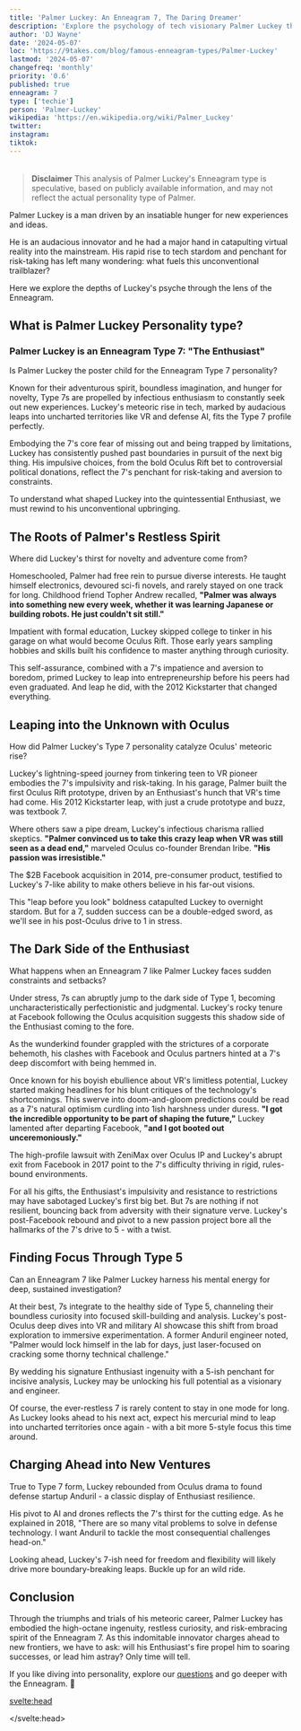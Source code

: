 ```yaml
---
title: 'Palmer Luckey: An Enneagram 7, The Daring Dreamer'
description: 'Explore the psychology of tech visionary Palmer Luckey through the lens of Enneagram Type 7. Discover how his personality fuels his bold innovations in VR and AI.'
author: 'DJ Wayne'
date: '2024-05-07'
loc: 'https://9takes.com/blog/famous-enneagram-types/Palmer-Luckey'
lastmod: '2024-05-07'
changefreq: 'monthly'
priority: '0.6'
published: true
enneagram: 7
type: ['techie']
person: 'Palmer-Luckey'
wikipedia: 'https://en.wikipedia.org/wiki/Palmer_Luckey'
twitter:
instagram:
tiktok:
---
```


<script>
	import  PopCard  from "../../../lib/components/atoms/PopCard.svelte";
</script>
<div
	style="display: flex;
    justify-content: center;
    margin: 1rem 0;
	"
>
	<PopCard
		image={`/types/7s/${'Palmer-Luckey'}.webp`}
		showIcon={false}
		enneagramType="7"
		displayText="Palmer Luckey"
		subtext=""
	/>
</div>

> **Disclaimer** This analysis of Palmer Luckey's Enneagram type is speculative, based on publicly available information, and may not reflect the actual personality type of Palmer.

<p class="firstLetter">Palmer Luckey is a man driven by an insatiable hunger for new experiences and ideas.</p>

He is an audacious innovator and he had a major hand in catapulting virtual reality into the mainstream. His rapid rise to tech stardom and penchant for risk-taking has left many wondering: what fuels this unconventional trailblazer?

Here we explore the depths of Luckey's psyche through the lens of the Enneagram.

## What is Palmer Luckey Personality type?

### Palmer Luckey is an Enneagram Type 7: "The Enthusiast"

Is Palmer Luckey the poster child for the Enneagram Type 7 personality?

Known for their adventurous spirit, boundless imagination, and hunger for novelty, Type 7s are propelled by infectious enthusiasm to constantly seek out new experiences. Luckey's meteoric rise in tech, marked by audacious leaps into uncharted territories like VR and defense AI, fits the Type 7 profile perfectly.

Embodying the 7's core fear of missing out and being trapped by limitations, Luckey has consistently pushed past boundaries in pursuit of the next big thing. His impulsive choices, from the bold Oculus Rift bet to controversial political donations, reflect the 7's penchant for risk-taking and aversion to constraints.

To understand what shaped Luckey into the quintessential Enthusiast, we must rewind to his unconventional upbringing.

## The Roots of Palmer's Restless Spirit

Where did Luckey's thirst for novelty and adventure come from?

Homeschooled, Palmer had free rein to pursue diverse interests. He taught himself electronics, devoured sci-fi novels, and rarely stayed on one track for long. Childhood friend Topher Andrew recalled, **"Palmer was always into something new every week, whether it was learning Japanese or building robots. He just couldn't sit still."**

Impatient with formal education, Luckey skipped college to tinker in his garage on what would become Oculus Rift. Those early years sampling hobbies and skills built his confidence to master anything through curiosity.

This self-assurance, combined with a 7's impatience and aversion to boredom, primed Luckey to leap into entrepreneurship before his peers had even graduated. And leap he did, with the 2012 Kickstarter that changed everything.

## Leaping into the Unknown with Oculus

How did Palmer Luckey's Type 7 personality catalyze Oculus' meteoric rise?

Luckey's lightning-speed journey from tinkering teen to VR pioneer embodies the 7's impulsivity and risk-taking. In his garage, Palmer built the first Oculus Rift prototype, driven by an Enthusiast's hunch that VR's time had come. His 2012 Kickstarter leap, with just a crude prototype and buzz, was textbook 7.

Where others saw a pipe dream, Luckey's infectious charisma rallied skeptics. **"Palmer convinced us to take this crazy leap when VR was still seen as a dead end,"** marveled Oculus co-founder Brendan Iribe. **"His passion was irresistible."**

The $2B Facebook acquisition in 2014, pre-consumer product, testified to Luckey's 7-like ability to make others believe in his far-out visions.

This "leap before you look" boldness catapulted Luckey to overnight stardom. But for a 7, sudden success can be a double-edged sword, as we'll see in his post-Oculus drive to 1 in stress.

## The Dark Side of the Enthusiast

What happens when an Enneagram 7 like Palmer Luckey faces sudden constraints and setbacks?

Under stress, 7s can abruptly jump to the dark side of Type 1, becoming uncharacteristically perfectionistic and judgmental. Luckey's rocky tenure at Facebook following the Oculus acquisition suggests this shadow side of the Enthusiast coming to the fore.

As the wunderkind founder grappled with the strictures of a corporate behemoth, his clashes with Facebook and Oculus partners hinted at a 7's deep discomfort with being hemmed in.

Once known for his boyish ebullience about VR's limitless potential, Luckey started making headlines for his blunt critiques of the technology's shortcomings. This swerve into doom-and-gloom predictions could be read as a 7's natural optimism curdling into 1ish harshness under duress. **"I got the incredible opportunity to be part of shaping the future,"** Luckey lamented after departing Facebook, **"and I got booted out unceremoniously."**

The high-profile lawsuit with ZeniMax over Oculus IP and Luckey's abrupt exit from Facebook in 2017 point to the 7's difficulty thriving in rigid, rules-bound environments.

For all his gifts, the Enthusiast's impulsivity and resistance to restrictions may have sabotaged Luckey's first big bet. But 7s are nothing if not resilient, bouncing back from adversity with their signature verve. Luckey's post-Facebook rebound and pivot to a new passion project bore all the hallmarks of the 7's drive to 5 - with a twist.

## Finding Focus Through Type 5

Can an Enneagram 7 like Palmer Luckey harness his mental energy for deep, sustained investigation?

At their best, 7s integrate to the healthy side of Type 5, channeling their boundless curiosity into focused skill-building and analysis. Luckey's post-Oculus deep dives into VR and military AI showcase this shift from broad exploration to immersive experimentation. A former Anduril engineer noted, "Palmer would lock himself in the lab for days, just laser-focused on cracking some thorny technical challenge."

By wedding his signature Enthusiast ingenuity with a 5-ish penchant for incisive analysis, Luckey may be unlocking his full potential as a visionary and engineer.

Of course, the ever-restless 7 is rarely content to stay in one mode for long. As Luckey looks ahead to his next act, expect his mercurial mind to leap into uncharted territories once again - with a bit more 5-style focus this time around.

## Charging Ahead into New Ventures

True to Type 7 form, Luckey rebounded from Oculus drama to found defense startup Anduril - a classic display of Enthusiast resilience.

His pivot to AI and drones reflects the 7's thirst for the cutting edge. As he explained in 2018, "There are so many vital problems to solve in defense technology. I want Anduril to tackle the most consequential challenges head-on."

Looking ahead, Luckey's 7-ish need for freedom and flexibility will likely drive more boundary-breaking leaps. Buckle up for an wild ride.

## Conclusion

Through the triumphs and trials of his meteoric career, Palmer Luckey has embodied the high-octane ingenuity, restless curiosity, and risk-embracing spirit of the Enneagram 7. As this indomitable innovator charges ahead to new frontiers, we have to ask: will his Enthusiast's fire propel him to soaring successes, or lead him astray? Only time will tell.

If you like diving into personality, explore our <a href="/questions" >questions</a> and go deeper with the Enneagram. 🚀

<svelte:head>

<script type="application/ld+json">
{
    "@context": "http://schema.org",
    "@graph": [
        {
            "@type": "Article",
            "articleBody": "This article delves into the personality of Palmer Luckey, the founder of Oculus, through the lens of the Enneagram Type 7. Known for his adventurous spirit, boundless imagination, and appetite for new experiences, Palmer embodies many characteristics of Type 7 personalities. The article traces Palmer's journey from his unconventional upbringing to his meteoric rise in the tech world, highlighting how his Type 7 traits have influenced his decisions, successes, and challenges along the way.",
            "creator": {
                "@type": "Person",
                "name": "DJ Wayne",
                "sameAs": ["https://www.instagram.com/djwayne3/", "https://www.youtube.com/@djwayne3", "https://www.linkedin.com/in/davidtwayne/", "https://twitter.com/djwayne3"
                ]
            },
            "author": {
                "@type": "Person",
                "name": "DJ Wayne",
                "sameAs": [
                    "https://www.instagram.com/djwayne3/",
                    "https://www.youtube.com/@djwayne3",
                    "https://www.linkedin.com/in/davidtwayne/",
                    "https://twitter.com/djwayne3"
                ]
            },
            "dateModified": {
                "@type": "Date",
                "@value": "2024-05-07"
            },
            "datePublished": {
                "@type": "Date",
                "@value": "2024-05-07"
            },
            "description": "This blog post examines the reasons why Palmer Luckey might be an Enneagram Type 7. It focuses on his personality traits, his motivations, his inner world, controversies he's faced, and how these elements might be related to the core attributes of a Type 7.",
            "headline": "Palmer Luckey: The Daring Dreamer's Enneagram 7 Mindset",
            "image": {
                "@type": "ImageObject",
                "height": 900,
                "url": "https://9takes.com/types/7s/Palmer-Luckey.webp",
                "width": 900
            },
            "mainEntityOfPage": {
                "@id": "https://9takes.com/blog/famous-enneagram-types/Palmer-Luckey",
                "@type": "WebPage"
            },
            "mentions": {
                "@type": "Person",
                "name": "Palmer Luckey",
                "sameAs": [
                    "https://en.wikipedia.org/wiki/Palmer_Luckey",
                    "https://twitter.com/PalmerLuckey",
                    "https://www.linkedin.com/in/palmer-luckey-47426520/"
                ]
            },
            "publisher": {
                "@type": "Organization",
                "sameAs": [
                    "https://www.instagram.com/9takesdotcom/",
                    "https://twitter.com/9takesdotcom"
                ],
                "logo": {
                    "@type": "ImageObject",
                    "url": "https://9takes.com/brand/darkRubix.png"
                },
                "name": "9takes"
            }
        },
        {
            "@type": "FAQPage",
            "mainEntity": [
                {
                    "@type": "Question",
                    "acceptedAnswer": {
                        "@type": "Answer",
                        "text": "Palmer Luckey exhibits many characteristics associated with Enneagram Type 7 personalities. This includes his adventurous spirit, boundless imagination, insatiable appetite for new experiences, and infectious enthusiasm. These characteristics are rooted in a Type 7's core desire for freedom and fear of being trapped or limited."
                    },
                    "name": "Why is Palmer Luckey considered an Enneagram Type 7?"
                },
                {
                    "@type": "Question",
                    "acceptedAnswer": {
                        "@type": "Answer",
                        "text": "Palmer's unconventional upbringing, his early fascination with technology and sci-fi, his decision to skip college in favor of hands-on learning, and his rapid rise to success with Oculus all reflect Type 7 traits. His ability to bounce back from setbacks and controversies to start new ventures also showcases a 7's resilience."
                    },
                    "name": "What are some examples of Palmer Luckey's Type 7 characteristics?"
                },
                {
                    "@type": "Question",
                    "acceptedAnswer": {
                        "@type": "Answer",
                        "text": "Palmer Luckey is known for his adventurous, enthusiastic, and risk-taking personality. He is constantly seeking new experiences and ideas, exemplified by his pioneering work in virtual reality and his pivot to defense technology. However, these assessments are based on public information and Palmer's own statements."
                    },
                    "name": "What is Palmer Luckey's personality?"
                },
                {
                    "@type": "Question",
                    "acceptedAnswer": {
                        "@type": "Answer",
                        "text": "Palmer Luckey is likely an Enneagram Type 7, also known as The Enthusiast. This Enneagram type is adventurous, optimistic, and constantly seeking new experiences, driven by a fear of missing out or being trapped. Please note that this is an assessment based on public information and not directly confirmed by Palmer Luckey."
                    },
                    "name": "What is Palmer Luckey's Enneagram type?"
                }
            ]
        }
    ]
}

</script>

</svelte:head>

<style lang="scss"></style>
